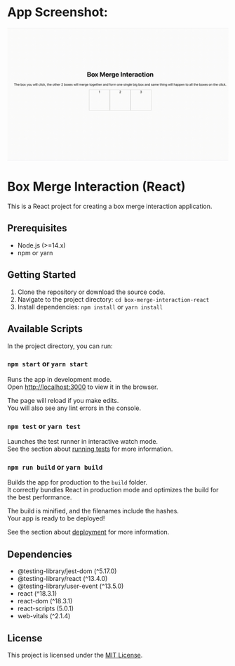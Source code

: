 # App Screenshot:

![Box Merge Interaction](./src/assets/box-merge-interaction.gif "Box Merge Interaction")

# Box Merge Interaction (React)

This is a React project for creating a box merge interaction application.

## Prerequisites

- Node.js (>=14.x)
- npm or yarn

## Getting Started

1. Clone the repository or download the source code.
2. Navigate to the project directory: `cd box-merge-interaction-react`
3. Install dependencies: `npm install` or `yarn install`

## Available Scripts

In the project directory, you can run:

### `npm start` or `yarn start`

Runs the app in development mode.\
Open [http://localhost:3000](http://localhost:3000) to view it in the browser.

The page will reload if you make edits.\
You will also see any lint errors in the console.

### `npm test` or `yarn test`

Launches the test runner in interactive watch mode.\
See the section about [running tests](https://facebook.github.io/create-react-app/docs/running-tests) for more information.

### `npm run build` or `yarn build`

Builds the app for production to the `build` folder.\
It correctly bundles React in production mode and optimizes the build for the best performance.

The build is minified, and the filenames include the hashes.\
Your app is ready to be deployed!

See the section about [deployment](https://facebook.github.io/create-react-app/docs/deployment) for more information.

## Dependencies

- @testing-library/jest-dom (^5.17.0)
- @testing-library/react (^13.4.0)
- @testing-library/user-event (^13.5.0)
- react (^18.3.1)
- react-dom (^18.3.1)
- react-scripts (5.0.1)
- web-vitals (^2.1.4)

## License

This project is licensed under the [MIT License](LICENSE).
